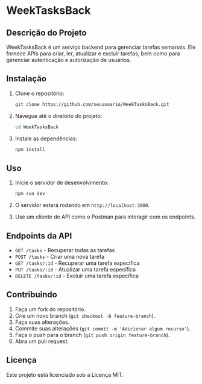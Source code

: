 # WeekTasksBack

## Descrição do Projeto
WeekTasksBack é um serviço backend para gerenciar tarefas semanais. Ele fornece APIs para criar, ler, atualizar e excluir tarefas, bem como para gerenciar autenticação e autorização de usuários.

## Instalação

1. Clone o repositório:
    ```sh
    git clone https://github.com/seuusuario/WeekTasksBack.git
    ```

2. Navegue até o diretório do projeto:
    ```sh
    cd WeekTasksBack
    ```

3. Instale as dependências:
    ```sh
    npm install
    ```

## Uso

1. Inicie o servidor de desenvolvimento:
    ```sh
    npm run dev
    ```

2. O servidor estará rodando em `http://localhost:3000`.

3. Use um cliente de API como o Postman para interagir com os endpoints.

## Endpoints da API

- `GET /tasks` - Recuperar todas as tarefas
- `POST /tasks` - Criar uma nova tarefa
- `GET /tasks/:id` - Recuperar uma tarefa específica
- `PUT /tasks/:id` - Atualizar uma tarefa específica
- `DELETE /tasks/:id` - Excluir uma tarefa específica

## Contribuindo

1. Faça um fork do repositório.
2. Crie um novo branch (`git checkout -b feature-branch`).
3. Faça suas alterações.
4. Commite suas alterações (`git commit -m 'Adicionar algum recurso'`).
5. Faça o push para o branch (`git push origin feature-branch`).
6. Abra um pull request.

## Licença

Este projeto está licenciado sob a Licença MIT.
